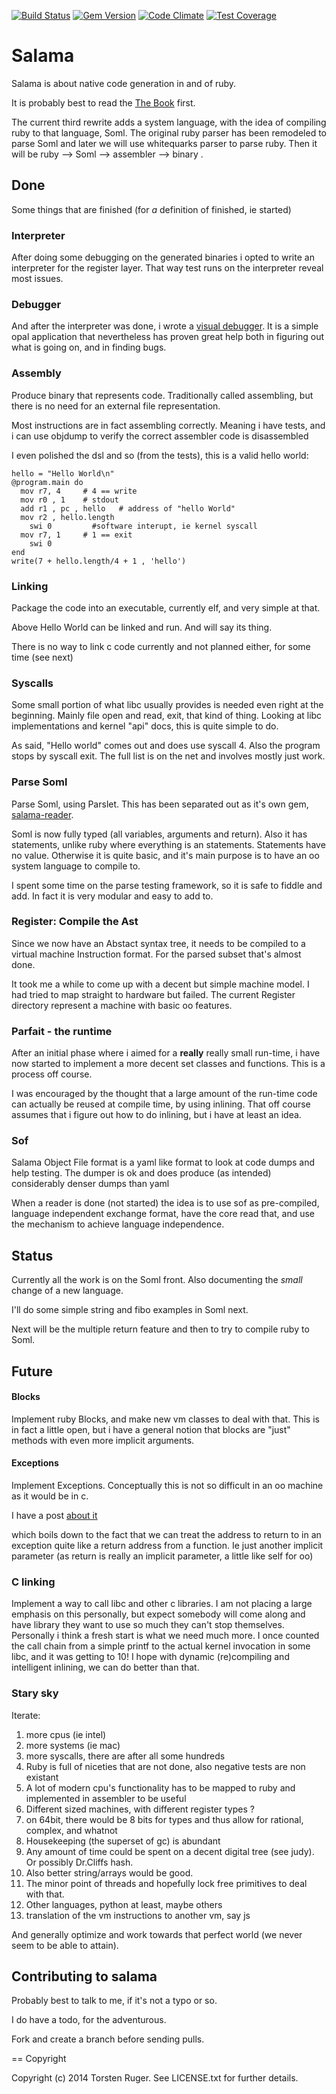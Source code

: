 [![Build Status](https://travis-ci.org/salama/salama.svg?branch=master)](https://travis-ci.org/salama/salama)
[![Gem Version](https://badge.fury.io/rb/salama.svg)](http://badge.fury.io/rb/salama)
[![Code Climate](https://codeclimate.com/github/salama/salama/badges/gpa.svg)](https://codeclimate.com/github/salama/salama)
[![Test Coverage](https://codeclimate.com/github/salama/salama/badges/coverage.svg)](https://codeclimate.com/github/salama/salama)

# Salama

Salama is about native code generation in and of ruby.

It is probably best to read the [The Book](http://dancinglightning.gitbooks.io/the-object-machine/content/) first.

The current third rewrite adds a system language, with the idea of compiling ruby to that language, Soml.
The original ruby parser has been remodeled to parse Soml and later we will use whitequarks
parser to parse ruby.  Then it will be ruby --> Soml --> assembler --> binary .


## Done

Some things that are finished (for *a* definition of finished, ie started)

### Interpreter

After doing some debugging on the generated binaries i opted to write an interpreter for the
register layer. That way test runs on the interpreter reveal most issues.

### Debugger

And after the interpreter was done, i wrote a [visual debugger](https://github.com/salama/salama-debugger).
It is a simple opal application that nevertheless has proven great help both in figuring out
what is going on, and in finding bugs.

### Assembly

Produce binary that represents code.
Traditionally called assembling, but there is no need for an external file representation.

Most instructions are in fact assembling correctly. Meaning i have tests, and i can use objdump to
verify the correct assembler code is disassembled

I even polished the dsl and so (from the tests), this is a valid hello world:

    hello = "Hello World\n"
    @program.main do
      mov r7, 4     # 4 == write
      mov r0 , 1    # stdout
      add r1 , pc , hello   # address of "hello World"
      mov r2 , hello.length
    	swi 0         #software interupt, ie kernel syscall
      mov r7, 1     # 1 == exit
    	swi 0
    end
    write(7 + hello.length/4 + 1 , 'hello')

### Linking

Package the code into an executable, currently elf, and very simple at that.

Above Hello World can be linked and run. And will say its thing.

There is no way to link c code currently and not planned either, for some time (see next)

### Syscalls

Some small portion of what libc usually provides is needed even right at the beginning.
Mainly file open and read, exit, that kind of thing. Looking at libc implementations and
kernel "api" docs, this is quite simple to do.

As said, "Hello world" comes out and does use syscall 4.
Also the program stops by syscall exit.
The full list is on the net and involves mostly just work.

### Parse Soml

Parse Soml, using Parslet. This has been separated out as it's own gem, [salama-reader](https://github.com/salama/salama-reader).

Soml is now fully typed (all variables, arguments and return). Also it has statements, unlike ruby
where everything is an statements. Statements have no value. Otherwise it is quite basic, and
it's main purpose is to have an oo system language to compile to.

I spent some time on the parse testing framework, so it is safe to fiddle and add.
In fact it is very modular and easy to add to.

### Register: Compile the Ast

Since we now have an Abstact syntax tree, it needs to be compiled to a virtual machine Instruction format.
For the parsed subset that's almost done.

It took me a while to come up with a decent but simple machine model. I had tried to map straight to hardware
but failed. The current Register directory represent a machine with basic oo features.

### Parfait - the runtime

After an initial phase where i aimed for a **really** really small run-time, i have now started to
implement a more decent set classes and functions. This is a process off course.

I was encouraged by the thought that a large amount of the run-time code can actually be
reused at compile time, by using inlining. That off course assumes that i figure out how to do
inlining, but i have at least an idea.


### Sof

Salama Object File format is a yaml like format to look at code dumps and help testing.
The dumper is ok and does produce (as intended) considerably denser dumps than yaml

When a reader is done (not started) the idea is to use sof as pre-compiled, language independent
exchange format, have the core read that, and use the mechanism to achieve language independence.

## Status

Currently all the work is on the Soml front. Also documenting the *small* change of a new language.

I'll do some simple string and fibo examples in Soml next.

Next will be the multiple return feature and then to try to compile ruby to Soml.

## Future

#### Blocks

Implement ruby Blocks, and make new vm classes to deal with that. This is in fact a little open,
but i have a general notion that blocks are "just" methods with even more implicit arguments.

#### Exceptions

Implement Exceptions. Conceptually this is not so difficult in an oo machine as it would be in c.

I have a post [about it](http://salama.github.io/2014/06/27/an-exceptional-though.html)

which boils down to the fact that we can treat the address to return to in an exception quite
like a return address from a function. Ie just another implicit parameter
(as return is really an implicit parameter, a little like self for oo)

### C linking

Implement a way to call libc and other c libraries. I am not placing a large emphasis on this personally,
but expect somebody will come along and have library they want to use so much they can't stop themselves.
Personally i think a fresh start is what we need much more. I once counted the call chain from a simple
printf to the actual kernel invocation in some libc, and it was getting to 10!
I hope with dynamic (re)compiling and intelligent inlining, we can do better than that.

### Stary sky

Iterate:

1. more cpus (ie intel)
2. more systems (ie mac)
3. more syscalls, there are after all some hundreds
4. Ruby is full of niceties that are not done, also negative tests are non existant
5. A lot of modern cpu's functionality has to be mapped to ruby and implemented in assembler to be useful
6. Different sized machines, with different register types ?
7.  on 64bit, there would be 8 bits for types and thus allow for rational, complex, and whatnot
8. Housekeeping (the superset of gc) is abundant
9. Any amount of time could be spent on a decent digital tree (see judy). Or possibly Dr.Cliffs hash.
10. Also better string/arrays would be good.
11. The minor point of threads and hopefully lock free primitives to deal with that.
12. Other languages, python at least, maybe others
13. translation of the vm instructions to another vm, say js

And generally optimize and work towards that perfect world (we never seem to be able to attain).



Contributing to salama
-----------------------

Probably best to talk to me, if it's not a typo or so.

I do have a todo, for the adventurous.

Fork and create a branch before sending pulls.

== Copyright

Copyright (c) 2014 Torsten Ruger. See LICENSE.txt for
further details.

